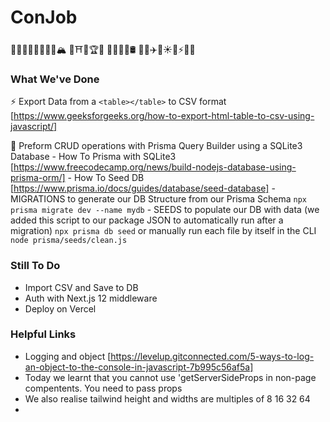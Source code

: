 # ConJob
🐐🦄🐫🦅🦢🌲🍇🍄🏔️	🏰⛩️🌈🏆🎯
🚚🚧🛑🚦🛢️	🚊🛴✈️🚀☀️🌛⚡🔥🌊

### What We've Done
⚡ Export Data from a ```<table></table>``` to CSV format [https://www.geeksforgeeks.org/how-to-export-html-table-to-csv-using-javascript/]

🦄 Preform CRUD operations with Prisma Query Builder using a SQLite3 Database
    - How To Prisma with SQLite3 [https://www.freecodecamp.org/news/build-nodejs-database-using-prisma-orm/]
    - How To Seed DB [https://www.prisma.io/docs/guides/database/seed-database]
    - MIGRATIONS to generate our DB Structure from our Prisma Schema 
      ```npx prisma migrate dev --name mydb```
    - SEEDS to populate our DB with data (we added this script to our package JSON to automatically run after a migration)
      ```npx prisma db seed```
        or manually run each file by itself in the CLI
      ```node prisma/seeds/clean.js```

### Still To Do
- Import CSV and Save to DB
- Auth with Next.js 12 middleware
- Deploy on Vercel

### Helpful Links
- Logging and object [https://levelup.gitconnected.com/5-ways-to-log-an-object-to-the-console-in-javascript-7b995c56af5a]
- Today we learnt that you cannot use 'getServerSideProps in non-page compentents. You need to pass props
- We also realise tailwind height and widths are multiples of 8 16 32 64
- 